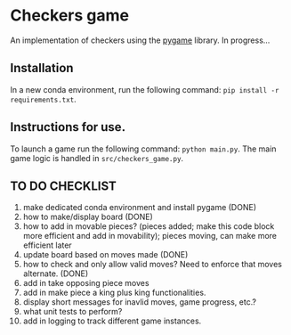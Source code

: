 # Checkers game 
An implementation of checkers using the [pygame](https://github.com/pygame/pygame) library. In progress...

## Installation
In a new conda environment, run the following command: ```pip install -r requirements.txt```.

## Instructions for use.
To launch a game run the following command: ```python main.py```. The main game logic is handled in ```src/checkers_game.py```.

## TO DO CHECKLIST

1. make dedicated conda environment and install pygame (DONE)
2. how to make/display board (DONE)
3. how to add in movable pieces? (pieces added; make this code block more efficient and add in movability); pieces moving, can make more efficient later
4. update board based on moves made (DONE)
5. how to check and only allow valid moves? Need to enforce that moves alternate. (DONE)
6. add in take opposing piece moves
7. add in make piece a king plus king functionalities.
8. display short messages for inavlid moves, game progress, etc.?
9. what unit tests to perform? 
10. add in logging to track different game instances.